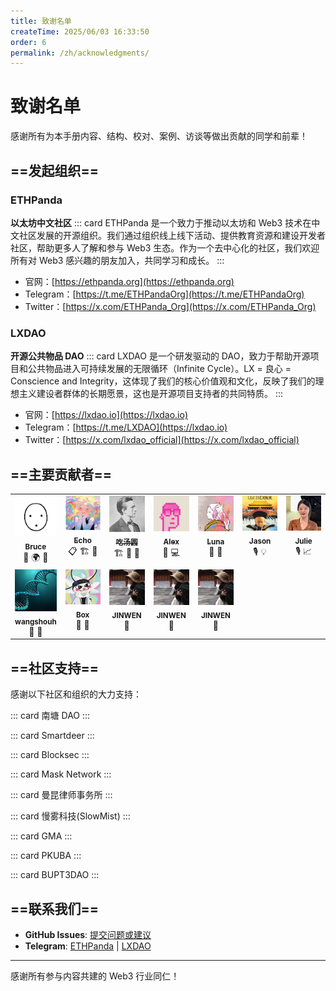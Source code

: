 ```yaml
---
title: 致谢名单
createTime: 2025/06/03 16:33:50
order: 6
permalink: /zh/acknowledgments/
---
```


# 致谢名单

感谢所有为本手册内容、结构、校对、案例、访谈等做出贡献的同学和前辈！

## ==发起组织==

### ETHPanda

**以太坊中文社区**
::: card
ETHPanda 是一个致力于推动以太坊和 Web3 技术在中文社区发展的开源组织。我们通过组织线上线下活动、提供教育资源和建设开发者社区，帮助更多人了解和参与 Web3 生态。作为一个去中心化的社区，我们欢迎所有对 Web3 感兴趣的朋友加入，共同学习和成长。
:::

- 官网：[https://ethpanda.org](https://ethpanda.org)
- Telegram：[https://t.me/ETHPandaOrg](https://t.me/ETHPandaOrg)
- Twitter：[https://x.com/ETHPanda_Org](https://x.com/ETHPanda_Org)

### LXDAO

**开源公共物品 DAO**
::: card
LXDAO 是一个研发驱动的 DAO，致力于帮助开源项目和公共物品进入可持续发展的无限循环（Infinite Cycle）。LX = 良心 = Conscience and Integrity，这体现了我们的核心价值观和文化，反映了我们的理想主义建设者群体的长期愿景，这也是开源项目支持者的共同特质。
:::
- 官网：[https://lxdao.io](https://lxdao.io)
- Telegram：[https://t.me/LXDAO](https://lxdao.io)
- Twitter：[https://x.com/lxdao_official](https://x.com/lxdao_official)

## ==主要贡献者==

<table>
  <tbody>
  <tr>
    <td align="center" valign="top" width="14.28%">
      <a href="https://x.com/brucexu_eth">
        <img src="./images/contributor/bruce.png" width="100px;" alt="Bruce"/>
        <br />
        <sub><b>Bruce</b></sub>
      </a>
      <br />
      <span title="项目发起人">🚀</span>
      <span title="生态建设">🌍</span>
      <span title="指导">🤝</span>
    </td>
    <td align="center" valign="top" width="14.28%">
      <a href="https://x.com/Echo_liuchan">
        <img src="./images/contributor/Echo.jpg" width="100px;" alt="Echo"/>
        <br />
        <sub><b>Echo</b></sub>
      </a>
      <br />
      <span title="项目统筹">📋</span>
      <span title="内容架构">🏗️</span>
      <span title="内容编写">📖</span>
    </td>
    <td align="center" valign="top" width="14.28%">
      <a href="https://x.com/web3_cty">
        <img src="./images/contributor/tangyuan.png" width="100px;" alt="吃汤圆"/>
        <br />
        <sub><b>吃汤圆</b></sub>
      </a>
      <br />
      <span title="内容架构">🏗️</span>
      <span title="内容编写">📖</span>
      <span title="排版设计">🎨</span>
    </td>
    <td align="center" valign="top" width="14.28%">
      <a href="https://x.com/0xAlexWu">
        <img src="./images/contributor/Alex.jpg" width="100px;" alt="Alex"/>
        <br />
        <sub><b>Alex</b></sub>
      </a>
      <br />
      <span title="内容编写">📖</span>
      <span title="技术文档">💻</span>
    </td>
    <td align="center" valign="top" width="14.28%">
      <a href="#">
        <img src="./images/contributor/Luna.jpg" width="100px;" alt="Luna"/>
        <br />
        <sub><b>Luna</b></sub>
      </a>
      <br />
      <span title="内容编写">📖</span>
      <span title="用户体验">👤</span>
    </td>
    <td align="center" valign="top" width="14.28%">
      <a href="#">
        <img src="./images/interview/jason.jpg" width="100px;" alt="Jason"/>
        <br />
        <sub><b>Jason</b></sub>
      </a>
      <br />
      <span title="访谈内容">🎙️</span>
      <span title="行业洞察">💡</span>
    </td>
    <td align="center" valign="top" width="14.28%">
      <a href="#">
        <img src="./images/interview/julie.jpg" width="100px;" alt="Julie"/>
        <br />
        <sub><b>Julie</b></sub>
      </a>
      <br />
      <span title="访谈内容">🎙️</span>
      <span title="职业规划">📈</span>
    </td>
  </tr>
  <tr>
    <td align="center" valign="top" width="14.28%">
      <a href="#">
        <img src="./images/contributor/wangshouh.jpeg" width="100px;" alt="Julie"/>
        <br />
        <sub><b>wangshouh</b></sub>
      </a>
      <br />
      <span title="指导">🤝</span>
      <span title="内容编写">📖</span>
    </td>
        <td align="center" valign="top" width="14.28%">
      <a href="#">
        <img src="./images/contributor/box.jpg" width="100px;" alt="Box"/>
        <br />
        <sub><b>Box</b></sub>
      </a>
      <br />
      <span title="指导">🤝</span>
      <span title="内容编写">📖</span>
    </td>
        <td align="center" valign="top" width="14.28%">
      <a href="#">
        <img src="./images/contributor/JIWEN.png" width="100px;" alt="JIWEN"/>
        <br />
        <sub><b>JINWEN</b></sub>
      </a>
      <br />
      <span title="画图">🎨</span>
    </td>
            <td align="center" valign="top" width="14.28%">
      <a href="#">
        <img src="./images/contributor/JIWEN.png" width="100px;" alt="JIWEN"/>
        <br />
        <sub><b>JINWEN</b></sub>
      </a>
      <br />
      <span title="画图">🎨</span>
    </td>
            <td align="center" valign="top" width="14.28%">
      <a href="#">
        <img src="./images/contributor/JIWEN.png" width="100px;" alt="JIWEN"/>
        <br />
        <sub><b>JINWEN</b></sub>
      </a>
      <br />
      <span title="画图">🎨</span>
    </td>
  </tr>
  </tbody>
</table>

## ==社区支持==

感谢以下社区和组织的大力支持：

::: card
南塘 DAO
:::

::: card
Smartdeer
:::

::: card
Blocksec
:::

::: card
Mask Network
:::

::: card
曼昆律师事务所
:::

::: card
慢雾科技(SlowMist)
:::

::: card
GMA
:::

::: card
PKUBA
:::

::: card
BUPT3DAO
:::

## ==联系我们==

- **GitHub Issues**: [提交问题或建议](https://github.com/ethpanda-org/Web3-Internship-Handbook/issues)
- **Telegram**: [ETHPanda](https://t.me/ETHPandaOrg) | [LXDAO](https://t.me/lxdao)

---

感谢所有参与内容共建的 Web3 行业同仁！
